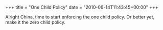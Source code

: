 +++
title = "One Child Policy"
date = "2010-06-14T11:43:45+00:00"
+++

Alright China, time to start enforcing the one child policy.  Or better yet, make it the zero child policy.
			